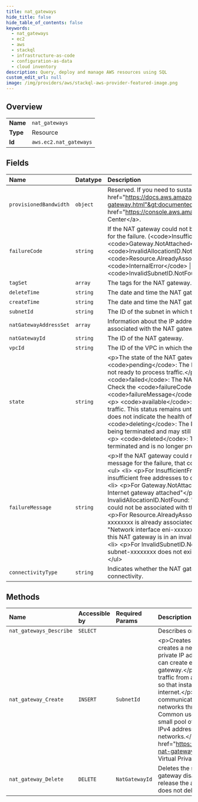 ```yaml
---
title: nat_gateways
hide_title: false
hide_table_of_contents: false
keywords:
  - nat_gateways
  - ec2
  - aws    
  - stackql
  - infrastructure-as-code
  - configuration-as-data
  - cloud inventory
description: Query, deploy and manage AWS resources using SQL
custom_edit_url: null
image: /img/providers/aws/stackql-aws-provider-featured-image.png
---
```

  
    

## Overview
<table><tbody>
<tr><td><b>Name</b></td><td><code>nat_gateways</code></td></tr>
<tr><td><b>Type</b></td><td>Resource</td></tr>
<tr><td><b>Id</b></td><td><code>aws.ec2.nat_gateways</code></td></tr>
</tbody></table>

## Fields
| Name | Datatype | Description |
|:-----|:---------|:------------|
| `provisionedBandwidth` | `object` | Reserved. If you need to sustain traffic greater than the &lt;a href="https://docs.aws.amazon.com/vpc/latest/userguide/vpc-nat-gateway.html"&gt;documented limits&lt;/a&gt;, contact us through the &lt;a href="https://console.aws.amazon.com/support/home?"&gt;Support Center&lt;/a&gt;. |
| `failureCode` | `string` | If the NAT gateway could not be created, specifies the error code for the failure. (&lt;code&gt;InsufficientFreeAddressesInSubnet&lt;/code&gt; \| &lt;code&gt;Gateway.NotAttached&lt;/code&gt; \| &lt;code&gt;InvalidAllocationID.NotFound&lt;/code&gt; \| &lt;code&gt;Resource.AlreadyAssociated&lt;/code&gt; \| &lt;code&gt;InternalError&lt;/code&gt; \| &lt;code&gt;InvalidSubnetID.NotFound&lt;/code&gt;) |
| `tagSet` | `array` | The tags for the NAT gateway. |
| `deleteTime` | `string` | The date and time the NAT gateway was deleted, if applicable. |
| `createTime` | `string` | The date and time the NAT gateway was created. |
| `subnetId` | `string` | The ID of the subnet in which the NAT gateway is located. |
| `natGatewayAddressSet` | `array` | Information about the IP addresses and network interface associated with the NAT gateway. |
| `natGatewayId` | `string` | The ID of the NAT gateway. |
| `vpcId` | `string` | The ID of the VPC in which the NAT gateway is located. |
| `state` | `string` | &lt;p&gt;The state of the NAT gateway.&lt;/p&gt; &lt;ul&gt; &lt;li&gt; &lt;p&gt; &lt;code&gt;pending&lt;/code&gt;: The NAT gateway is being created and is not ready to process traffic.&lt;/p&gt; &lt;/li&gt; &lt;li&gt; &lt;p&gt; &lt;code&gt;failed&lt;/code&gt;: The NAT gateway could not be created. Check the &lt;code&gt;failureCode&lt;/code&gt; and &lt;code&gt;failureMessage&lt;/code&gt; fields for the reason.&lt;/p&gt; &lt;/li&gt; &lt;li&gt; &lt;p&gt; &lt;code&gt;available&lt;/code&gt;: The NAT gateway is able to process traffic. This status remains until you delete the NAT gateway, and does not indicate the health of the NAT gateway.&lt;/p&gt; &lt;/li&gt; &lt;li&gt; &lt;p&gt; &lt;code&gt;deleting&lt;/code&gt;: The NAT gateway is in the process of being terminated and may still be processing traffic.&lt;/p&gt; &lt;/li&gt; &lt;li&gt; &lt;p&gt; &lt;code&gt;deleted&lt;/code&gt;: The NAT gateway has been terminated and is no longer processing traffic.&lt;/p&gt; &lt;/li&gt; &lt;/ul&gt; |
| `failureMessage` | `string` | &lt;p&gt;If the NAT gateway could not be created, specifies the error message for the failure, that corresponds to the error code.&lt;/p&gt; &lt;ul&gt; &lt;li&gt; &lt;p&gt;For InsufficientFreeAddressesInSubnet: "Subnet has insufficient free addresses to create this NAT gateway"&lt;/p&gt; &lt;/li&gt; &lt;li&gt; &lt;p&gt;For Gateway.NotAttached: "Network vpc-xxxxxxxx has no Internet gateway attached"&lt;/p&gt; &lt;/li&gt; &lt;li&gt; &lt;p&gt;For InvalidAllocationID.NotFound: "Elastic IP address eipalloc-xxxxxxxx could not be associated with this NAT gateway"&lt;/p&gt; &lt;/li&gt; &lt;li&gt; &lt;p&gt;For Resource.AlreadyAssociated: "Elastic IP address eipalloc-xxxxxxxx is already associated"&lt;/p&gt; &lt;/li&gt; &lt;li&gt; &lt;p&gt;For InternalError: "Network interface eni-xxxxxxxx, created and used internally by this NAT gateway is in an invalid state. Please try again."&lt;/p&gt; &lt;/li&gt; &lt;li&gt; &lt;p&gt;For InvalidSubnetID.NotFound: "The specified subnet subnet-xxxxxxxx does not exist or could not be found."&lt;/p&gt; &lt;/li&gt; &lt;/ul&gt; |
| `connectivityType` | `string` | Indicates whether the NAT gateway supports public or private connectivity. |
## Methods
| Name | Accessible by | Required Params | Description |
|:-----|:--------------|:----------------|:------------|
| `nat_gateways_Describe` | `SELECT` |  | Describes one or more of your NAT gateways. |
| `nat_gateway_Create` | `INSERT` | `SubnetId` | &lt;p&gt;Creates a NAT gateway in the specified subnet. This action creates a network interface in the specified subnet with a private IP address from the IP address range of the subnet. You can create either a public NAT gateway or a private NAT gateway.&lt;/p&gt; &lt;p&gt;With a public NAT gateway, internet-bound traffic from a private subnet can be routed to the NAT gateway, so that instances in a private subnet can connect to the internet.&lt;/p&gt; &lt;p&gt;With a private NAT gateway, private communication is routed across VPCs and on-premises networks through a transit gateway or virtual private gateway. Common use cases include running large workloads behind a small pool of allowlisted IPv4 addresses, preserving private IPv4 addresses, and communicating between overlapping networks.&lt;/p&gt; &lt;p&gt;For more information, see &lt;a href="https://docs.aws.amazon.com/vpc/latest/userguide/vpc-nat-gateway.html"&gt;NAT gateways&lt;/a&gt; in the &lt;i&gt;Amazon Virtual Private Cloud User Guide&lt;/i&gt;.&lt;/p&gt; |
| `nat_gateway_Delete` | `DELETE` | `NatGatewayId` | Deletes the specified NAT gateway. Deleting a public NAT gateway disassociates its Elastic IP address, but does not release the address from your account. Deleting a NAT gateway does not delete any NAT gateway routes in your route tables. |
